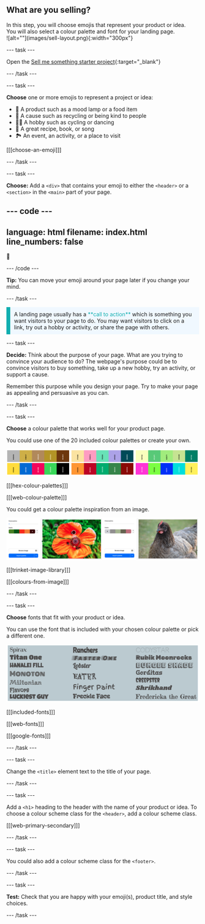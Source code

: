 ## What are you selling?

<div style="display: flex; flex-wrap: wrap">
<div style="flex-basis: 200px; flex-grow: 1; margin-right: 15px;">
In this step, you will choose emojis that represent your product or idea. You will also select a colour palette and font for your landing page. 
</div>
<div>
![alt=""](images/sell-layout.png){:width="300px"}
</div>
</div>

--- task ---

Open the [Sell me something starter project](https://trinket.io/embed/html/62459839ac){:target="_blank"}

--- /task ---

--- task ---

**Choose** one or more emojis to represent a project or idea:
+ 🔬 A product such as a mood lamp or a food item
+ 💝 A cause such as recycling or being kind to people
+ 💃🏿 A hobby such as cycling or dancing
+ 🍰 A great recipe, book, or song
+ 🏞️ An event, an activity, or a place to visit

[[[choose-an-emoji]]]

--- /task ---

--- task ---

**Choose:** Add a `<div>` that contains your emoji to either the `<header>` or a `<section>` in the `<main>` part of your page. 

--- code ---
---
language: html
filename: index.html
line_numbers: false
---

<div class="hugefont"> 
🦋
</div>

--- /code ---

**Tip:** You can move your emoji around your page later if you change your mind. 

--- /task ---

<p style="border-left: solid; border-width:10px; border-color: #0faeb0; background-color: aliceblue; padding: 10px;">
A landing page usually has a <span style="color: #0faeb0">**call to action**</span> which is something you want visitors to your page to do. You may want visitors to click on a link, try out a hobby or activity, or share the page with others.  
</p>

--- task ---

**Decide:** Think about the purpose of your page. What are you trying to convince your audience to do? The webpage's purpose could be to convince visitors to buy something, take up a new hobby, try an activity, or support a cause. 

Remember this purpose while you design your page. Try to make your page as appealing and persuasive as you can.

--- /task ---

--- task ---

**Choose** a colour palette that works well for your product page.

You could use one of the 20 included colour palettes or create your own. 

![A strip of six colour palettes that are some of the 20 included in the starter project.](images/palette-examples.png)

[[[hex-colour-palettes]]]

[[[web-colour-palette]]]

You could get a colour palette inspiration from an image.

![Two examples of images and their matching colour palettes.](images/image-palette.png)

[[[trinket-image-library]]] 

[[[colours-from-image]]]

--- /task ---

--- task ---

**Choose** fonts that fit with your product or idea. 

You can use the font that is included with your chosen colour palette or pick a different one. 

![Examples of the fonts available in the starter project. Each font title is written using the font style.](images/font-examples.png)

[[[included-fonts]]]

[[[web-fonts]]]

[[[google-fonts]]]

--- /task ---

--- task ---

Change the `<title>` element text to the title of your page.

--- /task ---

--- task ---

Add a `<h1>` heading to the header with the name of your product or idea. To choose a colour scheme class for the `<header>`, add a colour scheme class.

[[[web-primary-secondary]]]

--- /task ---

--- task ---

You could also add a colour scheme class for the `<footer>`.

--- /task ---

--- task ---

**Test:** Check that you are happy with your emoji(s), product title, and style choices. 

--- /task ---

